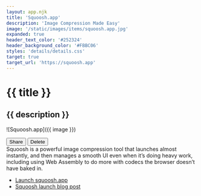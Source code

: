 ```yaml
---
layout: app.njk
title: 'Squoosh.app'
description: 'Image Compression Made Easy'
image: '/static/images/items/squoosh.app.jpg'
expanded: true
header_text_color: '#252324'
header_background_color: '#FBBC06'
styles: 'details/details.css'
target: true
target_url: 'https://squoosh.app'
---
```


<div id="header-block">
  <div id="header-block__titles">
    <h1>{{ title }}</h1>
    <h2>{{ description }}</h2>
  </div>

  ![Squoosh.app]({{ image }})
</div>

<div id="details">
  <div id="controls">
    <button id="share">Share</button>
    <button id="delete">Delete</button>
  </div>

  <div id="description">Squoosh is a powerful image compression tool that launches almost instantly, and then manages a smooth UI even when it’s doing heavy work, including using Web Assembly to do more with codecs the browser doesn’t have baked in.</div>

  <ul>
    <li><a class="link" href="https://squoosh.app/">Launch squoosh.app</a></li>
    <li><a class="link" href="https://blog.chromium.org/2018/11/chrome-dev-summit-2018-building-faster.html">Squoosh launch blog post</a></li>
  </ul>
</div>
